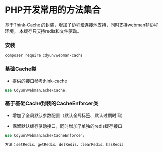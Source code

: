 PHP开发常用的方法集合
=====
基于Think-Cache 的封装，增加了协程和连接池支持，同时支持webman非协程环境。 本缓存只支持redis和文件驱动。

### 安装
```
composer require cdyun/webman-cache
```

### 基础Cache类
- 提供的接口参考think-cache
```PHP
use Cdyun\WebmanCache\Cache;
```

### 基于基础Cache封装的CacheEnforcer类
- 增加了全局默认参数配置（默认全局标签、默认过期时间）

- 保留默认缓存驱动接口，同时增加了单独的redis缓存接口
```PHP
use Cdyun\WebmanCache\CacheEnforcer;

方法：setRedis、getRedis、delRedis、clearRedis、hasRedis
```